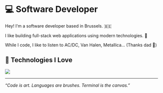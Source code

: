 # 💻 Software Developer

Hey! I'm a software developer based in Brussels. 🇧🇪

I like building full-stack web applications using modern technologies. 🧰

While I code, I like to listen to AC/DC, Van Halen, Metallica... (Thanks dad 🤟)

## 🧬 Technologies I Love

[![](https://skillicons.dev/icons?i=bash,c,go,typescript,react,next,tailwindcss,prisma,postgresql,linux,kali,github,docker,aws,vercel)](https://skillicons.dev)

---

*“Code is art. Languages are brushes. Terminal is the canvas.”*

